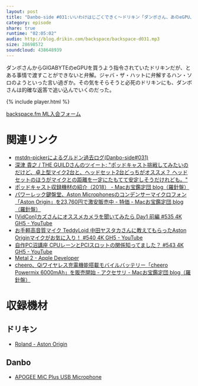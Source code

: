 ```yaml
---
layout: post
title: "Danbo-side #031:いいわけはじごくできく〜ドリキン「ダンボさん、あのeGPU、悪いけどまだ返せないんだ」"
category: episode
share: true
runtime: "02:05:02"
audio: http://blog.drikin.com/backspace/backspace-d031.mp3
size: 28698572
soundcloud: 438648939
---
```


ダンボさんからGIGABYTEのeGPUを買うよう指令されていたドリキンだが、とある事情で渡すことができないと弁解。ジャバ・ザ・ハットに弁解するハン・ソロのようといった言い過ぎか。その気をそらそうと必死のドリキンにも、ダンボさんは的確な返答で追い込んでいくのだった。

{% include player.html %}

[backspace.fm ML入会フォーム](http://backspace.us11.list-manage.com/subscribe?u=09c933bd3997c1d16dbed156a&id=84b6529b91)

# 関連リンク
* [mstdn-pickerによるグルドン過去ログ(Danbo-side#031)](https://rbtnn.github.io/mstdn-picker/?instance=mstdn.guru&since_id=100348597102315603&max_id=100349095567306619)
* [深津 貴之 / THE GUILDさんのツイート: "ポッドキャスト挑戦してみたいのだけど、卓上型マイク2台と、ヘッドセット2台どっちがオススメ？ ヘッドセットのほうがマイクとの距離を一定にたもてて安定しそうだけれども。"]( https://twitter.com/fladdict/status/1013426284838322176)
* [ポッドキャスト収録機材の紹介（2018） - Macお宝鑑定団 blog（羅針盤）](http://www.macotakara.jp/blog/category-49/entry-35306.html)
* [パワーレック鍵盤堂、Aston Microphonesのコンデンサーマイクロフォン「Aston Origin」を23,760円で激安販売中 - 特価 - Macお宝鑑定団 blog（羅針盤）](http://www.macotakara.jp/blog/sale/entry-35312.html)
* [[VidCon]カズさんにオススメカメラを聞いてみたら Day1 前編 #535 4K GH5 - YouTube](https://youtu.be/52h0Oj2NTws)
* [お手軽高音質マイク TeddyLoid 中田ヤスタカさんに教えてもらったAston Originマイクがお気に入り！ #540 4K GH5 - YouTube](https://youtu.be/jCjQ9ufv7-g)
* [自作PC沼講座 CPUレーンとPCIスロットの関係知ってました？ #543 4K GH5 - YouTube](https://youtu.be/1doH1QPwycw)
* [Metal 2 - Apple Developer](https://developer.apple.com/jp/metal/)
* [cheero、Qiワイヤレス充電機能搭載モバイルバッテリー「cheero Powermix 6000mAh」を販売開始 - アクセサリ - Macお宝鑑定団 blog（羅針盤）](http://www.macotakara.jp/blog/accessories/entry-35272.html)

# 収録機材

## ドリキン
* [Roland - Aston Origin](http://amzn.asia/1OwAZ0w)

## Danbo
* [APOGEE MiC Plus USB Microphone](http://amzn.asia/5tPVRTx)
